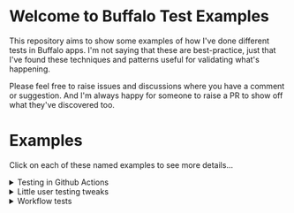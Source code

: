 # Welcome to Buffalo Test Examples

This repository aims to show some examples of how I've done different tests in
Buffalo apps. I'm not saying that these are best-practice, just that I've found
these techniques and patterns useful for validating what's happening.

Please feel free to raise issues and discussions where you have a comment or
suggestion. And I'm always happy for someone to raise a PR to show off what
they've discovered too.

# Examples

Click on each of these named examples to see more details...

<details>
  <summary>Testing in Github Actions</summary>

Here you can see an example of what's necessary to test your app using Github
Actions.

## Important files

* [Compose file](docker-compose.yml) - this puts your tests together with the database
* [database.yml](database.yml) - defines your database details
* [Tests script](scripts/docker-test.sh) - This does the testing for you.
* [PR workflow](.github/workflows/pr.yml) - this runs the tests using docker compose
* [Linting workfow](.github/workflows/golangci-lint.yml) - this enforces common linting rules

## What's happening

Let's start with the Docker Compose file. This sets up the DB and makes your app depend on
it, setting the database details using environment variables. These variables are consumed
in `database.yml`. The compose file also gives access to all of the files in the project and
runs the tests script, that sets up the DB by running the migrations and then executes your
tests.

If you would like to run these tests from inside docker locally, just use the following command:
```shell
docker-compose down && docker-compose up --remove-orphans --abort-on-container-exit test
```

The PR workflow is the bit that triggers your tests when you open a PR and push new commits
to it.

Lastly, we have the linting workflow - this is just a good idea really.

</details>

<details>

  <summary>Little user testing tweaks</summary>

This is a really simple one, I've created a couple of helpers that have been useful when
defining user interactions.

## Important files

* [actions_test.go](actions/actions_test.go) - test helpers sit here
* [fixture data](fixtures/base-data.toml) - test data to be inserted in to the database
* [example test](actions/home_test.go) - `Test_HomeHandler_LoggedIn` shows a helper being used

## What's happening

These are a couple of very simple helpers to:

1. Set the current session using the email address as the key
2. Get the a user details by ID

In both of these helpers, we just fail immediately if there's a problem. Don't bother
propagating the error back up because this is a fundamental failure in the test environment.

Also, don't forget to load the fixtures at the beginning of your tests!

</details>

<details>

  <summary>Workflow tests</summary>

Workflow tests allow you to put together several actions so that you can test more complex
behaviours. This work by taking advantage of the session and other internal details to
retain user state between actions.

The idea is that you can define behaviour that works across different endpoints in your app
so that you can think about a feature from beginning to end. It's been particularly powerful
when used with tests around user auth.

## Important files

* [Workflow tests](actions/workflow_test.go) - this is where the individual workflow tests live

## What's happening

A simple test has been created that describs a user attempting to view the home page, being
refused because they aren't logged in, logging in, and then successfully viewing the home page.

This is a very simple example so it duplicate some of the testing that is generated by the auth
plugin. It does, however, have a few interesting features:

* Each stage in the workflow goes in its own block, avoiding accidentally shadowing variables and
 making it easier to read which assertions belong to which action
* We don't assert much for each action, just enough to prove the right thing happened
* Session state is maintained between actions

</details>

